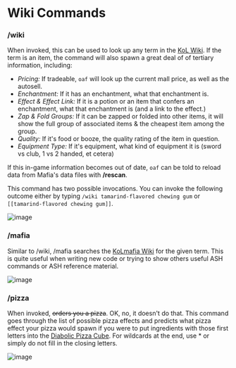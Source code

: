 # Wiki Commands

### /wiki

When invoked, this can be used to look up any term in the [KoL Wiki](https://wiki.kingdomofloathing.com/Main_Page). If the term is an item, the command will also spawn a great deal of of tertiary information, including:

- _Pricing:_ If tradeable, `oaf` will look up the current mall price, as well as the autosell.
- _Enchantment:_ If it has an enchantment, what that enchantment is.
- _Effect & Effect Link:_ If it is a potion or an item that confers an enchantment, what that enchantment is (and a link to the effect.)
- _Zap & Fold Groups:_ If it can be zapped or folded into other items, it will show the full group of associated items & the cheapest item among the group.
- _Quality:_ If it's food or booze, the quality rating of the item in question.
- _Equipment Type:_ If it's equipment, what kind of equipment it is (sword vs club, 1 vs 2 handed, et cetera)

If this in-game information becomes out of date, `oaf` can be told to reload data from Mafia's data files with **/rescan**.

This command has two possible invocations. You can invoke the following outcome either by typing `/wiki tamarind-flavored chewing gum` or `[[tamarind-flavored chewing gum]]`.

![image](https://user-images.githubusercontent.com/8014761/172411077-4fe06955-25d3-47b7-ba42-18f6e5e79601.png)

### /mafia

Similar to /wiki, /mafia searches the [KoLmafia Wiki](https://wiki.kolmafia.us/index.php) for the given term. This is quite useful when writing new code or trying to show others useful ASH commands or ASH reference material.

![image](https://user-images.githubusercontent.com/8014761/172417662-236b2ea3-6da0-488f-a76a-30c5cdf81848.png)

### /pizza

When invoked, ~~orders you a pizza~~. OK, no, it doesn't do that. This command goes through the list of possible pizza effects and predicts what pizza effect your pizza would spawn if you were to put ingredients with those first letters into the [Diabolic Pizza Cube](https://wiki.kingdomofloathing.com/Diabolic_pizza_cube). For wildcards at the end, use \* or simply do not fill in the closing letters.

![image](https://user-images.githubusercontent.com/8014761/172419808-e98fe63d-5a6e-40c3-a303-2b4da1804de9.png)
